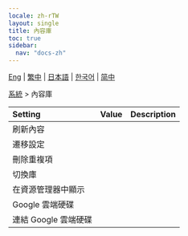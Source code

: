 ```yaml
---
locale: zh-rTW
layout: single
title: 內容庫
toc: true
sidebar:
  nav: "docs-zh"
---
```

[Eng](/dancexr/menu/2025.4/system/library) | [繁中](/tw/dancexr/menu/2025.4/system/library) | [日本語](/jp/dancexr/menu/2025.4/system/library) | [한국어](/kr/dancexr/menu/2025.4/system/library) | [简中](/zh/dancexr/menu/2025.4/system/library)

[系統](../menu#系統) > 內容庫



| Setting | Value | Description |
| :--- | --- | :--- |
| 刷新內容 || 
| 遷移設定 || 
| 刪除重複項 || 
| 切換庫 || 
| 在資源管理器中顯示 || 
| Google 雲端硬碟 || 
| 連結 Google 雲端硬碟 || 
